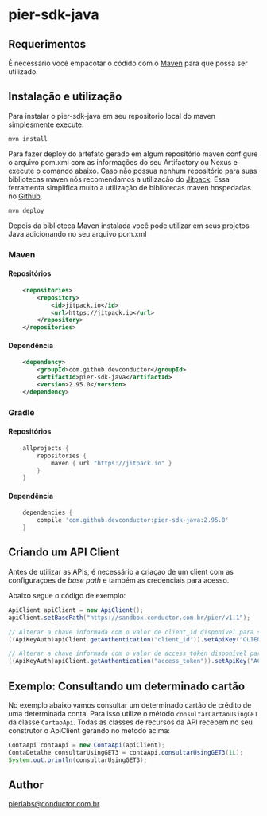 # pier-sdk-java

## Requerimentos

É necessário você empacotar o códido com o [Maven](https://maven.apache.org/) para que possa ser utilizado. 

## Instalação e utilização

Para instalar o pier-sdk-java em seu repositorio local do maven simplesmente execute:

```shell
mvn install
```

Para fazer deploy do artefato gerado em algum repositório maven configure o arquivo pom.xml com as informações do seu Artifactory ou Nexus e execute o comando abaixo. Caso não possua nenhum repositório para suas bibliotecas maven nós recomendamos a utilização do [Jitpack](https://jitpack.io/). Essa ferramenta simplifica muito a utilização de bibliotecas maven hospedadas no [Github](https://github.com).

```shell
mvn deploy
```

Depois da biblioteca Maven instalada você pode utilizar em seus projetos Java adicionando no seu arquivo pom.xml

### Maven

#### Repositórios
```xml
	<repositories>
		<repository>
		    <id>jitpack.io</id>
		    <url>https://jitpack.io</url>
		</repository>
	</repositories>
```

#### Dependência
```xml
	<dependency>
	    <groupId>com.github.devconductor</groupId>
	    <artifactId>pier-sdk-java</artifactId>
	    <version>2.95.0</version>
	</dependency>
```

### Gradle

#### Repositórios
```groovy
	allprojects {
		repositories {
			maven { url "https://jitpack.io" }
		}
	}
```

#### Dependência
```groovy
	dependencies {
	 	compile 'com.github.devconductor:pier-sdk-java:2.95.0'
	}
```


## Criando um API Client

Antes de utilizar as APIs, é necessário a criaçao de um client com as configuraçoes de _base path_ e também as credenciais para acesso.

Abaixo segue o código de exemplo:

```java
ApiClient apiClient = new ApiClient();
apiClient.setBasePath("https://sandbox.conductor.com.br/pier/v1.1");

// Alterar a chave informada com o valor de client_id disponível para sua APP
((ApiKeyAuth)apiClient.getAuthentication("client_id")).setApiKey("CLIENT_ID");

// Alterar a chave informada com o valor de access_token disponível para sua APP
((ApiKeyAuth)apiClient.getAuthentication("access_token")).setApiKey("ACESS_TOKEN");
```

## Exemplo: Consultando um determinado cartão

No exemplo abaixo vamos consultar um determinado cartão de crédito de uma determinada conta. Para isso utilize o método `consultarCartaoUsingGET` da classe `CartaoApi`.
Todas as classes de recursos da API recebem no seu construtor o ApiClient gerando no método acima:

```java
ContaApi contaApi = new ContaApi(apiClient);
ContaDetalhe consultarUsingGET3 = contaApi.consultarUsingGET3(1L);
System.out.println(consultarUsingGET3);
```

## Author

pierlabs@conductor.com.br


